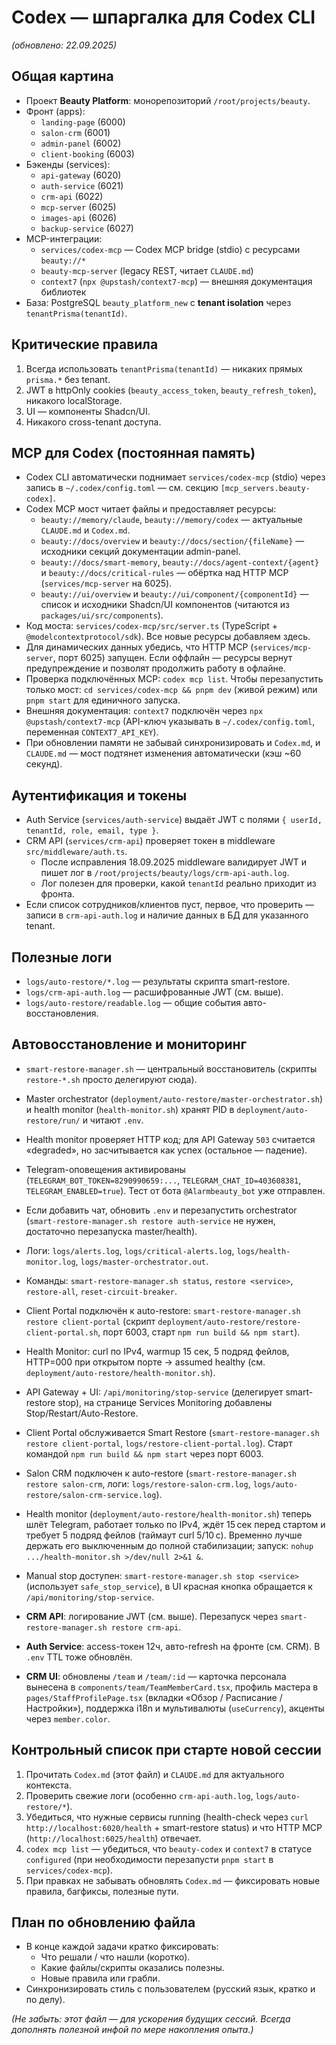 # Codex — шпаргалка для Codex CLI

*(обновлено: 22.09.2025)*

## Общая картина
- Проект **Beauty Platform**: монорепозиторий `/root/projects/beauty`.
- Фронт (apps):
  - `landing-page` (6000)
  - `salon-crm` (6001)
  - `admin-panel` (6002)
  - `client-booking` (6003)
- Бэкенды (services):
  - `api-gateway` (6020)
  - `auth-service` (6021)
  - `crm-api` (6022)
  - `mcp-server` (6025)
  - `images-api` (6026)
  - `backup-service` (6027)
- MCP-интеграции:
  - `services/codex-mcp` — Codex MCP bridge (stdio) с ресурсами `beauty://*`
  - `beauty-mcp-server` (legacy REST, читает `CLAUDE.md`)
  - `context7` (`npx @upstash/context7-mcp`) — внешняя документация библиотек
- База: PostgreSQL `beauty_platform_new` с **tenant isolation** через `tenantPrisma(tenantId)`.

## Критические правила
1. Всегда использовать `tenantPrisma(tenantId)` — никаких прямых `prisma.*` без tenant.
2. JWT в httpOnly cookies (`beauty_access_token`, `beauty_refresh_token`), никакого localStorage.
3. UI — компоненты Shadcn/UI.
4. Никакого cross-tenant доступа.

## MCP для Codex (постоянная память)
- Codex CLI автоматически поднимает `services/codex-mcp` (stdio) через запись в `~/.codex/config.toml` — см. секцию `[mcp_servers.beauty-codex]`.
- Codex MCP мост читает файлы и предоставляет ресурсы:
  - `beauty://memory/claude`, `beauty://memory/codex` — актуальные `CLAUDE.md` и `Codex.md`.
  - `beauty://docs/overview` и `beauty://docs/section/{fileName}` — исходники секций документации admin-panel.
  - `beauty://docs/smart-memory`, `beauty://docs/agent-context/{agent}` и `beauty://docs/critical-rules` — обёртка над HTTP MCP (`services/mcp-server` на 6025).
  - `beauty://ui/overview` и `beauty://ui/component/{componentId}` — список и исходники Shadcn/UI компонентов (читаются из `packages/ui/src/components`).
- Код моста: `services/codex-mcp/src/server.ts` (TypeScript + `@modelcontextprotocol/sdk`). Все новые ресурсы добавляем здесь.
- Для динамических данных убедись, что HTTP MCP (`services/mcp-server`, порт 6025) запущен. Если оффлайн — ресурсы вернут предупреждение и позволят продолжить работу в офлайне.
- Проверка подключённых MCP: `codex mcp list`. Чтобы перезапустить только мост: `cd services/codex-mcp && pnpm dev` (живой режим) или `pnpm start` для единичного запуска.
- Внешняя документация: `context7` подключён через `npx @upstash/context7-mcp` (API-ключ указывать в `~/.codex/config.toml`, переменная `CONTEXT7_API_KEY`).
- При обновлении памяти не забывай синхронизировать и `Codex.md`, и `CLAUDE.md` — мост подтянет изменения автоматически (кэш ~60 секунд).

## Аутентификация и токены
- Auth Service (`services/auth-service`) выдаёт JWT c полями `{ userId, tenantId, role, email, type }`.
- CRM API (`services/crm-api`) проверяет токен в middleware `src/middleware/auth.ts`.
  - После исправления 18.09.2025 middleware валидирует JWT и пишет лог в `/root/projects/beauty/logs/crm-api-auth.log`.
  - Лог полезен для проверки, какой `tenantId` реально приходит из фронта.
- Если список сотрудников/клиентов пуст, первое, что проверить — записи в `crm-api-auth.log` и наличие данных в БД для указанного tenant.

## Полезные логи
- `logs/auto-restore/*.log` — результаты скрипта smart-restore.
- `logs/crm-api-auth.log` — расшифрованные JWT (см. выше).
- `logs/auto-restore/readable.log` — общие события авто-восстановления.

## Автовосстановление и мониторинг
- `smart-restore-manager.sh` — центральный восстановитель (скрипты `restore-*.sh` просто делегируют сюда).
- Master orchestrator (`deployment/auto-restore/master-orchestrator.sh`) и health monitor (`health-monitor.sh`) хранят PID в `deployment/auto-restore/run/` и читают `.env`.
- Health monitor проверяет HTTP код; для API Gateway `503` считается «degraded», но засчитывается как успех (остальное — падение).
- Telegram-оповещения активированы (`TELEGRAM_BOT_TOKEN=8290990659:...`, `TELEGRAM_CHAT_ID=403608381`, `TELEGRAM_ENABLED=true`). Тест от бота `@Alarmbeauty_bot` уже отправлен.
- Если добавить чат, обновить `.env` и перезапустить orchestrator (`smart-restore-manager.sh restore auth-service` не нужен, достаточно перезапуска master/health).
- Логи: `logs/alerts.log`, `logs/critical-alerts.log`, `logs/health-monitor.log`, `logs/master-orchestrator.out`.
- Команды: `smart-restore-manager.sh status`, `restore <service>`, `restore-all`, `reset-circuit-breaker`.
- Client Portal подключён к auto-restore: `smart-restore-manager.sh restore client-portal` (скрипт `deployment/auto-restore/restore-client-portal.sh`, порт 6003, старт `npm run build && npm start`).
- Health Monitor: curl по IPv4, warmup 15 сек, 5 подряд фейлов, HTTP=000 при открытом порте → assumed healthy (см. `deployment/auto-restore/health-monitor.sh`).
- API Gateway + UI: `/api/monitoring/stop-service` (делегирует smart-restore stop), на странице Services Monitoring добавлены Stop/Restart/Auto-Restore.
- Client Portal обслуживается Smart Restore (`smart-restore-manager.sh restore client-portal`, `logs/restore-client-portal.log`). Старт командой `npm run build && npm start` через порт 6003.
- Salon CRM подключен к auto-restore (`smart-restore-manager.sh restore salon-crm`, логи: `logs/restore-salon-crm.log`, `logs/auto-restore/salon-crm-service.log`).
- Health monitor (`deployment/auto-restore/health-monitor.sh`) теперь шлёт Telegram, работает только по IPv4, ждёт 15 сек перед стартом и требует 5 подряд фейлов (таймаут curl 5/10 с). Временно лучше держать его выключенным до полной стабилизации; запуск: `nohup .../health-monitor.sh >/dev/null 2>&1 &`.
- Manual stop доступен: `smart-restore-manager.sh stop <service>` (использует `safe_stop_service`), в UI красная кнопка обращается к `/api/monitoring/stop-service`.

- **CRM API**: логирование JWT (см. выше). Перезапуск через `smart-restore-manager.sh restore crm-api`.
- **Auth Service**: access-токен 12ч, авто-refresh на фронте (см. CRM). В `.env` TTL тоже обновлён.
- **CRM UI**: обновлены `/team` и `/team/:id` — карточка персонала вынесена в `components/team/TeamMemberCard.tsx`, профиль мастера в `pages/StaffProfilePage.tsx` (вкладки «Обзор / Расписание / Настройки»), поддержка i18n и мультивалюты (`useCurrency`), акценты через `member.color`.

## Контрольный список при старте новой сессии
1. Прочитать `Codex.md` (этот файл) и `CLAUDE.md` для актуального контекста.
2. Проверить свежие логи (особенно `crm-api-auth.log`, `logs/auto-restore/*`).
3. Убедиться, что нужные сервисы running (health-check через `curl http://localhost:6020/health` + smart-restore status) и что HTTP MCP (`http://localhost:6025/health`) отвечает.
4. `codex mcp list` — убедиться, что `beauty-codex` и `context7` в статусе `configured` (при необходимости перезапусти `pnpm start` в `services/codex-mcp`).
5. При правках не забывать обновлять `Codex.md` — фиксировать новые правила, багфиксы, полезные пути.

## План по обновлению файла
- В конце каждой задачи кратко фиксировать:
  - Что решали / что нашли (коротко).
  - Какие файлы/скрипты оказались полезны.
  - Новые правила или грабли.
- Синхронизировать стиль с пользователем (русский язык, кратко и по делу).

*(Не забыть: этот файл — для ускорения будущих сессий. Всегда дополнять полезной инфой по мере накопления опыта.)*
